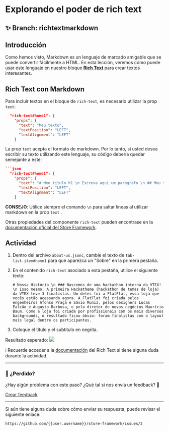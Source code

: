 # Explorando el poder de rich text

## :sparkles: **Branch:** richtextmarkdown

## Introducción 

Como hemos visto, Markdown es un lenguaje de marcado amigable que se puede convertir fácilmente a HTML. En esta lección, veremos cómo puede usar este lenguaje en nuestro bloque [**Rich Text**](https://vtex.io/docs/components/all/vtex.rich-text/) para crear textos interesantes.

## Rich Text con Markdown

Para incluir textos en el bloque de `rich-text`, es necesario utilizar la prop `text`:

```json
  "rich-text#home1": {
    "props": {
      "text": "Meu texto",
      "textPosition": "LEFT",
      "textAlignment": "LEFT"
    }
```

La prop `text` acepta el formato de markdown. Por lo tanto, si usted desea escribir su texto utilizando este lenguaje, su código debería quedar semejante a este:

```json
```json
  "rich-text#home1": {
    "props": {
      "text": "# Meu título h1 \n Escreva aqui um parágrafo \n ## Meu título h2 \n Escreva aqui seu segundo parágrafo \n Inclua aqui uma lista \n - Item 1 \n - Item 2 \n - Item3",
      "textPosition": "LEFT",
      "textAlignment": "LEFT"
    }
```

**CONSEJO**: Utilice siempre el comando `\n` para saltar líneas al utilizar markdown en la prop `text` .

Otras propiedades del componente `rich-text` pueden encontrase en la  [documentación oficial del Store Framework](https://vtex.io/docs/components/all/vtex.rich-text/).

## Actividad

1. Dentro del archivo `about-us.jsonc`, cambie el texto de `tab-list.item#home1` para que aparezca un "Sobre" en la primera pestaña.

2. En el contenido `rich-text` asociado a esta pestaña, utilice el siguiente texto:

    ```
    # Nossa História \n ### Nascemos de uma hackathon interna da VTEX! \n Isso mesmo. A primeira Hackatheme (hackathon de temas de loja) da VTEX teve 3 finalistas. Um deles foi a FlatFlat, essa loja que vocês estão acessando agora. A FlatFlat foi criada pelos engenheiros Afonso Praça e Sávio Muniz, pelos designers Lucas Falcão e Augusto Barbosa, e pelo diretor de novos negócios Maurício Baum. Como a loja foi criada por profissionais com os mais diversos backgrounds, o resultado ficou óbvio: foram finalistas com o layout mais legal dentre os participantes.
    ```

3. Coloque el título y el subtítulo en negrita.

Resultado esperado:
![](https://appliancetheme.vteximg.com.br/arquivos/rich-text-solution.png)

:information_source: Recuerde acceder a la [documentación](https://vtex.io/docs/components/all/vtex.rich-text/) del Rich Text si tiene alguna duda durante la actividad. 

---

### :no_entry_sign: ¿Perdido? 

¿Hay algún problema con este paso? ¿Qué tal si nos envía un feedback? :pray:

[Crear feedback](https://docs.google.com/forms/d/e/1FAIpQLSeaWrm0Hogm-txm5Ww6mUa68eDuE3WnpFjUSVJ3Wi3dnmCb7A/viewform?usp=pp_url&entry.1784529524=Explorando+o+poder+do+rich+text) 

----

Si aún tiene alguna duda sobre cómo enviar su respuesta, puede revisar el siguiente enlace:

`https://github.com/{{user.username}}/store-framework/issues/2`
